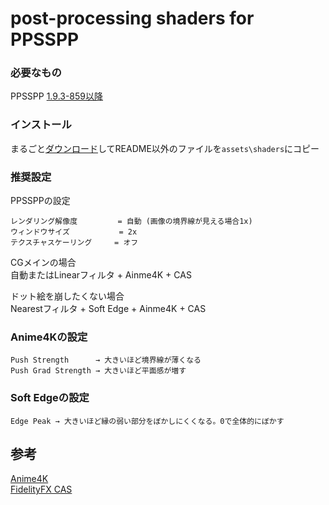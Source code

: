 # post-processing shaders for PPSSPP
### 必要なもの
PPSSPP [1.9.3-859以降](https://buildbot.orphis.net/ppsspp/)

### インストール
まるごと[ダウンロード](https://github.com/s-andro/ppsspp-shaders/archive/master.zip)してREADME以外のファイルを`assets\shaders`にコピー

### 推奨設定
PPSSPPの設定

    レンダリング解像度         = 自動 (画像の境界線が見える場合1x)
    ウィンドウサイズ           = 2x
    テクスチャスケーリング     = オフ

CGメインの場合  
自動またはLinearフィルタ + Ainme4K + CAS

ドット絵を崩したくない場合  
Nearestフィルタ + Soft Edge + Ainme4K + CAS

### Anime4Kの設定
    Push Strength      → 大きいほど境界線が薄くなる
    Push Grad Strength → 大きいほど平面感が増す

### Soft Edgeの設定
    Edge Peak → 大きいほど縁の弱い部分をぼかしにくくなる。0で全体的にぼかす

## 参考
[Anime4K](https://github.com/bloc97/Anime4K)  
[FidelityFX CAS](https://github.com/GPUOpen-Effects/FidelityFX-CAS)
